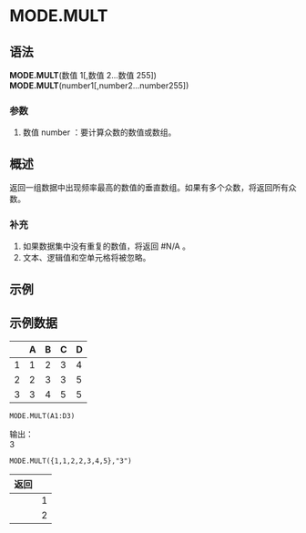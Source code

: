 # MODE.MULT

## 语法

**MODE.MULT**(数值 1[,数值 2...数值 255])  
**MODE.MULT**(number1[,number2...number255])

### 参数

1. 数值 number ：要计算众数的数值或数组。

## 概述

返回一组数据中出现频率最高的数值的垂直数组。如果有多个众数，将返回所有众数。

### 补充

1. 如果数据集中没有重复的数值，将返回 #N/A 。
2. 文本、逻辑值和空单元格将被忽略。

## 示例

## 示例数据

|     | A   | B   | C   | D   |
| --- | --- | --- | --- | --- |
| 1   | 1   | 2   | 3   | 4   |
| 2   | 2   | 3   | 3   | 5   |
| 3   | 3   | 4   | 5   | 5   |

```excel
MODE.MULT(A1:D3)
```

输出：  
3

```excel
MODE.MULT({1,1,2,2,3,4,5},"3")
```

| 返回 |     |
| ---- | --- |
|      | 1   |
|      | 2   |


